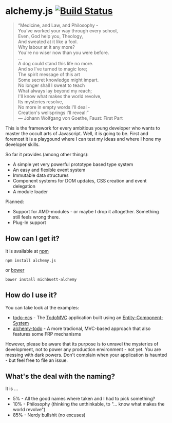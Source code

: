 # alchemy.js [![Build Status](https://travis-ci.org/michbuett/alchemy.js.svg?branch=master)](https://travis-ci.org/michbuett/alchemy.js)

> “Medicine, and Law, and Philosophy -  
You've worked your way through every school,  
Even, God help you, Theology,  
And sweated at it like a fool.   
Why labour at it any more?  
You're no wiser now than you were before.  
...  
A dog could stand this life no more.  
And so I've turned to magic lore;  
The spirit message of this art  
Some secret knowledge might impart.  
No longer shall I sweat to teach   
What always lay beyond my reach;   
I'll know what makes the world revolve,  
Its mysteries resolve,  
No more in empty words I'll deal -  
Creation's wellsprings I'll reveal!”   
  ― Johann Wolfgang von Goethe, Faust: First Part

This is the framework for every ambitious young developer who wants to master the occult arts of Javascript.
Well, it is going to be. First and foremost it is a playgound where I can test my ideas and where I hone my developer skills.

So far it provides (among other things):
- A simple yet very powerful prototype based type system
- An easy and flexible event system
- Immutable data structures
- Component systems for DOM updates, CSS creation and event delegation
- A module loader

Planned:
- Support for AMD-modules - or maybe I drop it altogether. Something still feels wrong there. 
- Plug-In support

## How can I get it?
It is available at [npm](https://www.npmjs.com/package/alchemy.js)
```
npm install alchemy.js
```
or [bower](http://bower.io/)
```
bower install michbuett-alchemy
```

## How do I use it?
You can take look at the examples:
- [todo-ecs](https://github.com/michbuett/todo-ecs) - The [TodoMVC](http://todomvc.com/) application built using an [Entity-Component-System](http://entity-systems.wikidot.com/)
- [alchemy-todo](https://github.com/michbuett/alchemy-todo) - A more tradional, MVC-based approach that also features some FRP mechanisms

However, please be aware that its purpose is to unravel the mysteries of development, not to power any production environment - not yet. You are messing with dark powers. Don't complain when your application is haunted - but feel free to file an issue.

## What's the deal with the naming?
It is ...
- 5%  - All the good names where taken and I had to pick something?  
- 10% - Philosophy (thinking the unthinkable, to "... know what makes the world revolve")
- 85% - Nerdy bullshit (no excuses)
